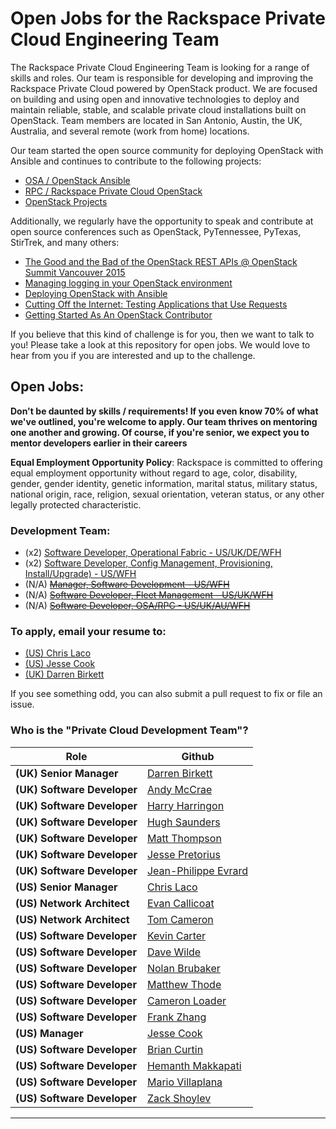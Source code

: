 # Open Jobs for the Rackspace Private Cloud Engineering Team

The Rackspace Private Cloud Engineering Team is looking for a range of skills
and roles. Our team is responsible for developing and improving the Rackspace
Private Cloud powered by OpenStack product. We are focused on building and using
open and innovative technologies to deploy and maintain reliable, stable, and
scalable private cloud installations built on OpenStack. Team members are located
in San Antonio, Austin, the UK, Australia, and several remote (work from 
home) locations.

Our team started the open source community for deploying OpenStack with
Ansible and continues to contribute to the following projects:

* [OSA / OpenStack Ansible](https://github.com/openstack/openstack-ansible)
* [RPC  / Rackspace Private Cloud OpenStack](https://github.com/rcbops/rpc-openstack)
* [OpenStack Projects](https://github.com/openstack/)

Additionally, we regularly have the opportunity to speak and contribute at open source
conferences such as OpenStack, PyTennessee, PyTexas, StirTrek, and many others:

* [The Good and the Bad of the OpenStack REST APIs @ OpenStack Summit Vancouver 2015](https://openstacksummitmay2015vancouver.sched.org/event/6ce758d5c7340db74e0d432e138c6619)
* [Managing logging in your OpenStack environment](https://openstacksummitmay2015vancouver.sched.org/event/0578eaca9f43132f52e234ccdf0a001f)
* [Deploying OpenStack with Ansible](https://openstacksummitmay2015vancouver.sched.org/event/0dd6069daf4badc002723762a687cfe4)
* [Cutting Off the Internet: Testing Applications that Use Requests](https://www.pytennessee.org/schedule/presentation/54/)
* [Getting Started As An OpenStack Contributor](http://stirtrek.com/Sessions#Getting-Started-As-An-OpenStack-Contributor)

If you believe that this kind of challenge is for you, then we want to talk to you!
Please take a look at this repository for open jobs. We would love to hear from
you if you are interested and up to the challenge.


## Open Jobs:

**Don't be daunted by skills / requirements! If you even know 70% of what we've
outlined, you're welcome to apply. Our team thrives on mentoring one another
and growing. Of course, if you're senior, we expect you to mentor developers
earlier in their careers**

**Equal Employment Opportunity Policy**: Rackspace is committed to offering equal employment
opportunity without regard to age, color, disability, gender, gender identity, genetic
information, marital status, military status, national origin, race, religion, sexual
orientation, veteran status, or any other legally protected characteristic.

### Development Team:

* (x2) [Software Developer, Operational Fabric - US/UK/DE/WFH](software-developer-operational-fabric.md)
* (x2) [Software Developer, Config Management, Provisioning, Install/Upgrade) - US/WFH](software-developer-cm-provisioning-lifecycle.md)
* (N/A) [~~Manager, Software Development - US/WFH~~](manager-software-development.md)
* (N/A) [~~Software Developer, Fleet Management - US/UK/WFH~~](software-developer-fleet-management.md)
* (N/A) [~~Software Developer, OSA/RPC - US/UK/AU/WFH~~](https://github.com/rcbops/rackspace_privatecloud_jobs/blob/master/software-developer-osa-rpc.md)


### To apply, email your resume to:

* [(US) Chris Laco](mailto:chris.laco@rackspace.com)
* [(US) Jesse Cook](mailto:jesse.cook@rackspace.com)
* [(UK) Darren Birkett](mailto:darren.birkett@rackspace.co.uk)

If you see something odd, you can also submit a pull request to fix or file an
issue.


### Who is the "Private Cloud Development Team"?

|Role|Github|
|---    |---    |
|**(UK) Senior Manager**|[Darren Birkett](https://github.com/mancdaz)|
|**(UK) Software Developer**|[Andy McCrae](https://github.com/andymcc)|
|**(UK) Software Developer**|[Harry Harringon](https://github.com/git-harry)|
|**(UK) Software Developer**|[Hugh Saunders](https://github.com/hughsaunders)|
|**(UK) Software Developer**|[Matt Thompson](https://github.com/mattt416)|
|**(UK) Software Developer**|[Jesse Pretorius](https://github.com/odyssey4me)|
|**(UK) Software Developer**|[Jean-Philippe Evrard](https://github.com/evrardjp)|
|**(US) Senior Manager**|[Chris Laco](https://github.com/claco)|
|**(US) Network Architect**|[Evan Callicoat](https://github.com/apsu)|
|**(US) Network Architect**|[Tom Cameron](https://github.com/rackertom)|
|**(US) Software Developer**|[Kevin Carter](https://github.com/cloudnull)|
|**(US) Software Developer**|[Dave Wilde](https://github.com/d34dh0r53)|
|**(US) Software Developer**|[Nolan Brubaker](https://github.com/nrb)|
|**(US) Software Developer**|[Matthew Thode](https://github.com/prometheanfire)|
|**(US) Software Developer**|[Cameron Loader](https://github.com/cloader89)|
|**(US) Software Developer**|[Frank Zhang](https://github.com/Frank-ZhangXin)|
|**(US) Manager**|[Jesse Cook](https://github.com/crashenx)|
|**(US) Software Developer**|[Brian Curtin](https://github.com/briancurtin)|
|**(US) Software Developer**|[Hemanth Makkapati](https://github.com/hmakkapati)|
|**(US) Software Developer**|[Mario Villaplana](https://github.com/supermari0)|
|**(US) Software Developer**|[Zack Shoylev](https://github.com/zack-shoylev)|
---
